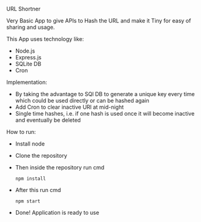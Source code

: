 URL Shortner

Very Basic App to give APIs to Hash the URL and make it Tiny for easy of sharing and usage.

This App uses technology like:

- Node.js
- Express.js
- SQLite DB
- Cron

Implementation:

- By taking the advantage to SQl DB to generate a unique key every time which could be used directly or can be hashed again
- Add Cron to clear inactive URl at mid-night
- Single time hashes, i.e. if one hash is used once it will become inactive and eventually be deleted

How to run:

- Install node
- Clone the repository
- Then inside the repository run cmd
  
    ``npm install``
- After this run cmd

  ``npm start``
- Done! Application is ready to use